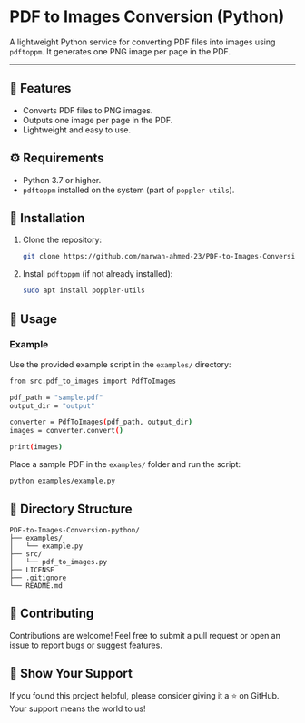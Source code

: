 # PDF to Images Conversion (Python)

A lightweight Python service for converting PDF files into images using `pdftoppm`. It generates one PNG image per page in the PDF.

---

## 🚀 Features

- Converts PDF files to PNG images.
- Outputs one image per page in the PDF.
- Lightweight and easy to use.

## ⚙️ Requirements

- Python 3.7 or higher.
- `pdftoppm` installed on the system (part of `poppler-utils`).

## 🔧 Installation

1. Clone the repository:

    ```bash
    git clone https://github.com/marwan-ahmed-23/PDF-to-Images-Conversion-python.git
    ```

2. Install `pdftoppm` (if not already installed):

    ```bash
    sudo apt install poppler-utils
    ```

## 📖 Usage

### Example

Use the provided example script in the `examples/` directory:

```bash
from src.pdf_to_images import PdfToImages

pdf_path = "sample.pdf"
output_dir = "output"

converter = PdfToImages(pdf_path, output_dir)
images = converter.convert()

print(images)
```

Place a sample PDF in the `examples/` folder and run the script:

```bash
python examples/example.py
```

## 📂 Directory Structure
```plaintext
PDF-to-Images-Conversion-python/
├── examples/
│   └── example.py
├── src/
│   └── pdf_to_images.py
├── LICENSE
├── .gitignore
└── README.md
```

## 🤝 Contributing

Contributions are welcome! Feel free to submit a pull request or open an issue to report bugs or suggest features.

## 🌟 Show Your Support

If you found this project helpful, please consider giving it a ⭐ on GitHub. Your support means the world to us!
